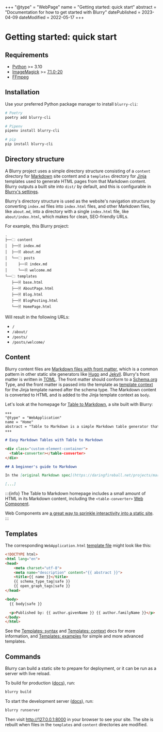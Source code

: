 +++
"@type" = "WebPage"
name = "Getting started: quick start"
abstract = "Documentation for how to get started with Blurry"
datePublished = 2023-04-09
dateModified = 2022-05-17
+++

# Getting started: quick start

## Requirements

- [Python](https://www.python.org/) >= 3.10
- [ImageMagick](https://imagemagick.org/index.php) >= [7.1.0-20](https://github.com/ImageMagick/Website/blob/main/ChangeLog.md#710-20---2022-01-22)
- [FFmpeg](https://ffmpeg.org/)

## Installation

Use your preferred Python package manager to install `blurry-cli`:

```bash
# Poetry
poetry add blurry-cli

# Pipenv
pipenv install blurry-cli

# pip
pip install blurry-cli
```

## Directory structure

A Blurry project uses a simple directory structure consisting of a `content` directory for [Markdown](https://daringfireball.net/projects/markdown/) site content and a `templates` directory for [Jinja](https://jinja.palletsprojects.com/en/) templates used to generate HTML pages from that Markdown content.
Blurry outputs a built site into `dist/` by default, and this is configurable in [Blurry's settings](../configuration/settings.md).

Blurry's directory structure is used as the website's navigation structure by converting `index.md` files into `index.html` files, and other Markdown files, like `about.md`, into a directory with a single `index.html` file, like `about/index.html`, which makes for clean, SEO-friendly URLs.

For example, this Blurry project:

```text
.
├──🗀 content
│  ├──🗎 index.md
│  ├──🗎 about.md
│  └──🗀 posts
│     ├──🗎 index.md
│     └──🗎 welcome.md
└──🗀 templates
   ├──🗎 base.html
   ├──🗎 AboutPage.html
   ├──🗎 Blog.html
   ├──🗎 BlogPosting.html
   └──🗎 HomePage.html
```

Will result in the following URLs:

- `/`
- `/about/`
- `/posts/`
- `/posts/welcome/`

## Content

Blurry content files are [Markdown files with front matter](../content/markdown.md), which is a common pattern in other static site generators like [Hugo](https://gohugo.io/content-management/front-matter/) and [Jekyll](https://jekyllrb.com/docs/front-matter/).
Blurry's front matter is written in [TOML](https://toml.io/en/).
The front matter should conform to a [Schema.org](https://schema.org/) Type, and the front matter is passed into the template as [template context](../templates/context.md) for the Jinja template named after the schema type.
The Markdown content is converted to HTML and is added to the Jinja template context as `body`.

Let's look at the homepage for [Table to Markdown](https://tabletomarkdown.com/), a site built with Blurry:

```markdown
+++
"@type" = "WebApplication"
name = "Home"
abstract = "Table to Markdown is a simple Markdown table generator that converts tables from spreadsheet applications and websites into well-formatted Markdown tables."
+++

# Easy Markdown Tables with Table to Markdown

<div class="custom-element-container">
  <table-converter></table-converter>
</div>

## A beginner's guide to Markdown

In the [original Markdown spec](https://daringfireball.net/projects/markdown/), John Gruber describes Markdown as "a text-to-HTML conversion tool for web writers."

[...]
```

:::{info}
The Table to Markdown homepage includes a small amount of HTML in its Markdown content, including the `<table-converter>` [Web Component](https://developer.mozilla.org/en-US/docs/Web/Web_Components).

Web Components are [a great way to sprinkle interactivity into a static site](https://johnfraney.ca/blog/vue-static-site-web-component-custom-elements/).
:::

## Templates

The corresponding `WebApplication.html` [template file](../templates/syntax.md) might look like this:

```html
<!DOCTYPE html>
<html lang="en">
<head>
    <meta charset="utf-8">
    <meta name="description" content="{{ abstract }}">
    <title>{{ name }}</title>
    {{ schema_type_tag|safe }}
    {{ open_graph_tags|safe }}
</head>

<body>
  {{ body|safe }}

  <p>Published by: {{ author.givenName }} {{ author.familyName }}</p>
</body>
</html>
```

See the [Templates: syntax](../templates/syntax.md) and [Templates: context](../templates/context.md) docs for more information, and [Templates: examples](../templates/examples.md) for simple and more advanced templates.

## Commands

Blurry can build a static site to prepare for deployment, or it can be run as a server with live reload.

To build for production ([docs](../commands/build.md)), run:

```bash
blurry build
```

To start the development server ([docs](../commands/runserver.md)), run:

```bash
blurry runserver
```

Then visit <http://127.0.0.1:8000> in your browser to see your site.
The site is rebuilt when files in the `templates` and `content` directories are modified.

